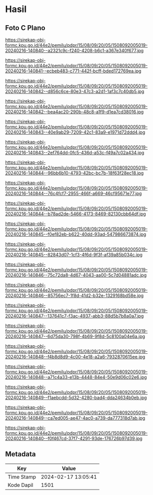 # Hasil

## Foto C Plano

https://sirekap-obj-formc.kpu.go.id/44e2/pemilu/pdpr/15/08/09/20/05/1508092005019-20240216-140840--a2321c9c-f240-4208-b6c1-a367e340f677.jpg

https://sirekap-obj-formc.kpu.go.id/44e2/pemilu/pdpr/15/08/09/20/05/1508092005019-20240216-140841--ecbeb483-c771-442f-bcff-bded172769ea.jpg

https://sirekap-obj-formc.kpu.go.id/44e2/pemilu/pdpr/15/08/09/20/05/1508092005019-20240216-140842--d856c6ce-80e3-47c3-a2d1-1af3c7c40db5.jpg

https://sirekap-obj-formc.kpu.go.id/44e2/pemilu/pdpr/15/08/09/20/05/1508092005019-20240216-140842--bea4ac20-290b-48c8-a1f9-d1ea7cd38016.jpg

https://sirekap-obj-formc.kpu.go.id/44e2/pemilu/pdpr/15/08/09/20/05/1508092005019-20240216-140843--40e9ab29-7209-42c1-83a9-e1971d72ddd4.jpg

https://sirekap-obj-formc.kpu.go.id/44e2/pemilu/pdpr/15/08/09/20/05/1508092005019-20240216-140843--2ef764dd-0fc5-436d-a53c-f49a7c02a434.jpg

https://sirekap-obj-formc.kpu.go.id/44e2/pemilu/pdpr/15/08/09/20/05/1508092005019-20240216-140844--96bb6b10-4793-42bc-bc7b-18f63f28ec18.jpg

https://sirekap-obj-formc.kpu.go.id/44e2/pemilu/pdpr/15/08/09/20/05/1508092005019-20240216-140844--76c4fcf7-2955-466f-a669-46cf95671e77.jpg

https://sirekap-obj-formc.kpu.go.id/44e2/pemilu/pdpr/15/08/09/20/05/1508092005019-20240216-140844--b78ad2de-5466-4173-8469-82130cbb64df.jpg

https://sirekap-obj-formc.kpu.go.id/44e2/pemilu/pdpr/15/08/09/20/05/1508092005019-20240216-140845--f0ef82eb-b622-40dd-93ad-547986673874.jpg

https://sirekap-obj-formc.kpu.go.id/44e2/pemilu/pdpr/15/08/09/20/05/1508092005019-20240216-140845--82843d07-1cf3-4f6d-9f3f-af39a85b034c.jpg

https://sirekap-obj-formc.kpu.go.id/44e2/pemilu/pdpr/15/08/09/20/05/1508092005019-20240216-140846--75c72da8-4d67-4043-aa00-5c7d04881adc.jpg

https://sirekap-obj-formc.kpu.go.id/44e2/pemilu/pdpr/15/08/09/20/05/1508092005019-20240216-140846--85756ec7-1f8d-41d2-b32e-1329168bd58e.jpg

https://sirekap-obj-formc.kpu.go.id/44e2/pemilu/pdpr/15/08/09/20/05/1508092005019-20240216-140847--137641c7-f3ac-4937-abb3-88d5b7b8a0a7.jpg

https://sirekap-obj-formc.kpu.go.id/44e2/pemilu/pdpr/15/08/09/20/05/1508092005019-20240216-140847--6d75da30-798f-4b69-9f8d-5c8100a04e6a.jpg

https://sirekap-obj-formc.kpu.go.id/44e2/pemilu/pdpr/15/08/09/20/05/1508092005019-20240216-140848--f4b8d8d9-4c00-4e18-a2a6-7932870615ee.jpg

https://sirekap-obj-formc.kpu.go.id/44e2/pemilu/pdpr/15/08/09/20/05/1508092005019-20240216-140848--a71c4a33-e13b-4448-84e4-50e9d06c02e6.jpg

https://sirekap-obj-formc.kpu.go.id/44e2/pemilu/pdpr/15/08/09/20/05/1508092005019-20240216-140849--f1aebcdd-5d32-4280-bad4-dda24634b0eb.jpg

https://sirekap-obj-formc.kpu.go.id/44e2/pemilu/pdpr/15/08/09/20/05/1508092005019-20240216-140849--ca7ed005-ae47-4ac0-a739-da777318d7ab.jpg

https://sirekap-obj-formc.kpu.go.id/44e2/pemilu/pdpr/15/08/09/20/05/1508092005019-20240216-140840--f0f467cd-37f7-4291-93de-176726b97d39.jpg


## Metadata

| Key        | Value               |
| ---------- | ------------------- |
| Time Stamp | 2024-02-17 13:05:41 |
| Kode Dapil | 1501                |



